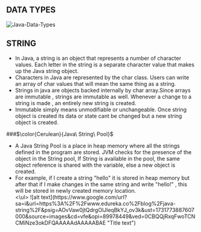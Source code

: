 ## DATA TYPES

![Java-Data-Types](https://github.com/user-attachments/assets/3e686815-3c7e-46c6-b729-88de8b59ef07)

## STRING
<ul>
<li>In Java, a string is an object that represents a number of character values. Each letter in the string is a separate character value that makes up the Java string object.</li>
<li>Characters in Java are represented by the char class. Users can write an array of char values that will mean the same thing as a string.</li>
<li>Strings in java are objects backed internally by char array.Since arrays are immutable , strings are immutable as well. Whenever a change to a string is made , an entirely new string is created.</li>
<li>Immutable simply means unmodifiable or unchangeable. Once string object is created its data or state cant be changed but a new string object is created.</li>
</ul>
###$\color{Cerulean}{Java\ String\ Pool}$
<ul>
<li>A Java String Pool is a place in heap memory where all the strings defined in the program are stored. JVM checks for the presence of the object in the String pool, If String is available in the pool, the same object reference is shared with the variable, else a new object is created.</li>
<li>For example, if I create a string "hello" it is stored in heap memory but after that if I make changes in the same string and write "hello!" , this will be stored in newly created memory location.</li>
<\ul>
![alt text](https://www.google.com/url?sa=i&url=https%3A%2F%2Fwww.edureka.co%2Fblog%2Fjava-string%2F&psig=AOvVaw0jtQdrgOlJleqBkYJ_ov3k&ust=1731773887607000&source=images&cd=vfe&opi=89978449&ved=0CBQQjRxqFwoTCNCMiNze3okDFQAAAAAdAAAAABAE "Title text")
